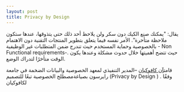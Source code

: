 ```yaml
---  
layout: post
title: Privacy by Design
---  
```



 يقال: "يمكنك صنع الكيك دون سكر ولن يلاحظ أحد ذلك حتى يتذوقها، عندها ستكون ملاحظة متأخرة". الأمر نفسه فيما يتعلق بتطوير المنتجات التقنية دون الاهتمام بالخصوصية وحماية المستخدم حيث تندرج ضمن المتطلبات غير الوظيفية - Non Functional requirements-. حيث تتضح أهميتها خلال حدوث مشكلة وعندها يكون الوقت متأخرًا لتدراك الوضع.

قامت[آن كافوكيان](https://en.wikipedia.org/wiki/Ann_Cavoukian) –المدير التنفيذي لمعهد الخصوصية والبيانات الضخمة في جامعة رايرسون بصياغةمصطلح الخصوصية تبعًا للتصميم (Privacy by Design ) . وفقًا لكافوكيان 
